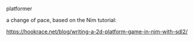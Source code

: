 platformer

a change of pace, based on the Nim tutorial:

https://hookrace.net/blog/writing-a-2d-platform-game-in-nim-with-sdl2/



